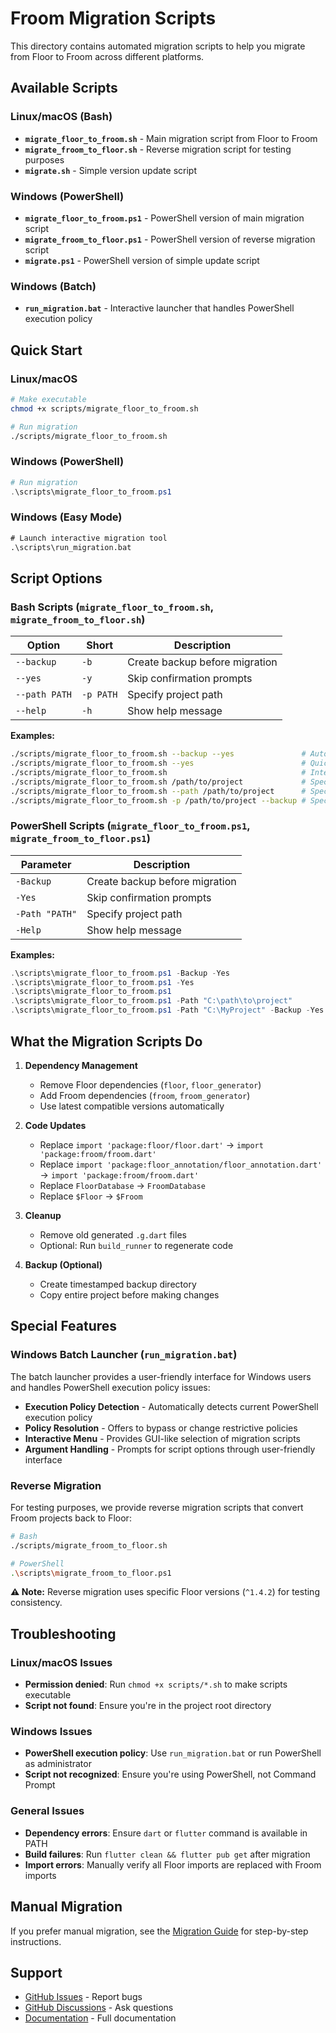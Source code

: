 # Froom Migration Scripts

This directory contains automated migration scripts to help you migrate from Floor to Froom across different platforms.

## Available Scripts

### Linux/macOS (Bash)
- **`migrate_floor_to_froom.sh`** - Main migration script from Floor to Froom
- **`migrate_froom_to_floor.sh`** - Reverse migration script for testing purposes
- **`migrate.sh`** - Simple version update script

### Windows (PowerShell)
- **`migrate_floor_to_froom.ps1`** - PowerShell version of main migration script
- **`migrate_froom_to_floor.ps1`** - PowerShell version of reverse migration script  
- **`migrate.ps1`** - PowerShell version of simple update script

### Windows (Batch)
- **`run_migration.bat`** - Interactive launcher that handles PowerShell execution policy

## Quick Start

### Linux/macOS
```bash
# Make executable
chmod +x scripts/migrate_floor_to_froom.sh

# Run migration
./scripts/migrate_floor_to_froom.sh
```

### Windows (PowerShell)
```powershell
# Run migration
.\scripts\migrate_floor_to_froom.ps1
```

### Windows (Easy Mode)
```cmd
# Launch interactive migration tool
.\scripts\run_migration.bat
```

## Script Options

### Bash Scripts (`migrate_floor_to_froom.sh`, `migrate_froom_to_floor.sh`)
| Option | Short | Description |
|--------|-------|-------------|
| `--backup` | `-b` | Create backup before migration |
| `--yes` | `-y` | Skip confirmation prompts |
| `--path PATH` | `-p PATH` | Specify project path |
| `--help` | `-h` | Show help message |

**Examples:**
```bash
./scripts/migrate_floor_to_froom.sh --backup --yes               # Automated with backup
./scripts/migrate_floor_to_froom.sh --yes                        # Quick migration
./scripts/migrate_floor_to_froom.sh                              # Interactive mode
./scripts/migrate_floor_to_froom.sh /path/to/project             # Specify path (positional)
./scripts/migrate_floor_to_froom.sh --path /path/to/project      # Specify path (named)
./scripts/migrate_floor_to_froom.sh -p /path/to/project --backup # Specify path with backup
```

### PowerShell Scripts (`migrate_floor_to_froom.ps1`, `migrate_froom_to_floor.ps1`)
| Parameter | Description |
|-----------|-------------|
| `-Backup` | Create backup before migration |
| `-Yes` | Skip confirmation prompts |
| `-Path "PATH"` | Specify project path |
| `-Help` | Show help message |

**Examples:**
```powershell
.\scripts\migrate_floor_to_froom.ps1 -Backup -Yes                      # Automated with backup
.\scripts\migrate_floor_to_froom.ps1 -Yes                              # Quick migration
.\scripts\migrate_floor_to_froom.ps1                                   # Interactive mode
.\scripts\migrate_floor_to_froom.ps1 -Path "C:\path\to\project"        # Specify path
.\scripts\migrate_floor_to_froom.ps1 -Path "C:\MyProject" -Backup -Yes # Specify path with backup
```

## What the Migration Scripts Do

1. **Dependency Management**
   - Remove Floor dependencies (`floor`, `floor_generator`)
   - Add Froom dependencies (`froom`, `froom_generator`)
   - Use latest compatible versions automatically

2. **Code Updates**
   - Replace `import 'package:floor/floor.dart'` → `import 'package:froom/froom.dart'`
   - Replace `import 'package:floor_annotation/floor_annotation.dart'` → `import 'package:froom/froom.dart'`
   - Replace `FloorDatabase` → `FroomDatabase`
   - Replace `$Floor` → `$Froom`

3. **Cleanup**
   - Remove old generated `.g.dart` files
   - Optional: Run `build_runner` to regenerate code

4. **Backup (Optional)**
   - Create timestamped backup directory
   - Copy entire project before making changes

## Special Features

### Windows Batch Launcher (`run_migration.bat`)

The batch launcher provides a user-friendly interface for Windows users and handles PowerShell execution policy issues:

- **Execution Policy Detection** - Automatically detects current PowerShell execution policy
- **Policy Resolution** - Offers to bypass or change restrictive policies
- **Interactive Menu** - Provides GUI-like selection of migration scripts
- **Argument Handling** - Prompts for script options through user-friendly interface

### Reverse Migration

For testing purposes, we provide reverse migration scripts that convert Froom projects back to Floor:

```bash
# Bash
./scripts/migrate_froom_to_floor.sh

# PowerShell  
.\scripts\migrate_froom_to_floor.ps1
```

**⚠️ Note:** Reverse migration uses specific Floor versions (`^1.4.2`) for testing consistency.

## Troubleshooting

### Linux/macOS Issues
- **Permission denied**: Run `chmod +x scripts/*.sh` to make scripts executable
- **Script not found**: Ensure you're in the project root directory

### Windows Issues
- **PowerShell execution policy**: Use `run_migration.bat` or run PowerShell as administrator
- **Script not recognized**: Ensure you're using PowerShell, not Command Prompt

### General Issues
- **Dependency errors**: Ensure `dart` or `flutter` command is available in PATH
- **Build failures**: Run `flutter clean && flutter pub get` after migration
- **Import errors**: Manually verify all Floor imports are replaced with Froom imports

## Manual Migration

If you prefer manual migration, see the [Migration Guide](../docs/migration-from-floor.md) for step-by-step instructions.

## Support

- [GitHub Issues](https://github.com/wilinz/froom/issues) - Report bugs
- [GitHub Discussions](https://github.com/wilinz/froom/discussions) - Ask questions
- [Documentation](https://wilinz.github.io/froom/) - Full documentation